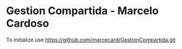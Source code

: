 # Gestion Compartida - Marcelo Cardoso
To initialize use https://github.com/marcecard/GestionCompartida.git